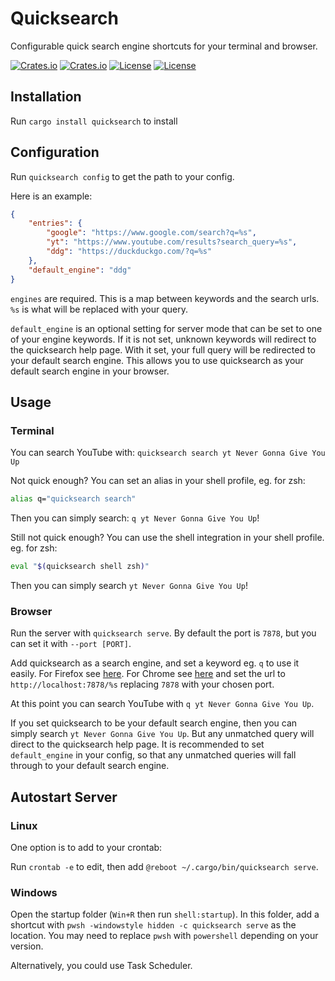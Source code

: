 # Quicksearch

Configurable quick search engine shortcuts for your terminal and browser.

[![Crates.io](https://img.shields.io/crates/v/quicksearch?style=flat-square)](https://crates.io/crates/quicksearch)
[![Crates.io](https://img.shields.io/crates/d/quicksearch?style=flat-square)](https://crates.io/crates/quicksearch)
[![License](https://img.shields.io/badge/license-Apache%202.0-blue?style=flat-square)](LICENSE-APACHE)
[![License](https://img.shields.io/badge/license-MIT-blue?style=flat-square)](LICENSE-MIT)

## Installation

Run `cargo install quicksearch` to install

## Configuration

Run `quicksearch config` to get the path to your config.

Here is an example:

```json
{
    "entries": {
        "google": "https://www.google.com/search?q=%s",
        "yt": "https://www.youtube.com/results?search_query=%s",
        "ddg": "https://duckduckgo.com/?q=%s"
    },
    "default_engine": "ddg"
}
```

`engines` are required. This is a map between keywords and the search urls. `%s` is what will be replaced with your query.

`default_engine` is an optional setting for server mode that can be set to one of your engine keywords. If it is not set, unknown keywords will redirect to the quicksearch help page. With it set, your full query will be redirected to your default search engine. This allows you to use quicksearch as your default search engine in your browser.

## Usage

### Terminal

You can search YouTube with: `quicksearch search yt Never Gonna Give You Up`

Not quick enough? You can set an alias in your shell profile, eg. for zsh:

```sh
alias q="quicksearch search"
```

Then you can simply search: `q yt Never Gonna Give You Up`!

Still not quick enough? You can use the shell integration in your shell profile. eg. for zsh:

```sh
eval "$(quicksearch shell zsh)"
```

Then you can simply search `yt Never Gonna Give You Up`!

### Browser

Run the server with `quicksearch serve`. By default the port is `7878`, but you can set it with `--port [PORT]`.

Add quicksearch as a search engine, and set a keyword eg. `q` to use it easily. For Firefox see [here](https://support.mozilla.org/en-US/kb/add-or-remove-search-engine-firefox). For Chrome see [here](https://support.google.com/chrome/answer/95426) and set the url to `http://localhost:7878/%s` replacing `7878` with your chosen port.

At this point you can search YouTube with `q yt Never Gonna Give You Up`.

If you set quicksearch to be your default search engine, then you can simply search `yt Never Gonna Give You Up`. But any unmatched query will direct to the quicksearch help page. It is recommended to set `default_engine` in your config, so that any unmatched queries will fall through to your default search engine.

## Autostart Server

### Linux

One option is to add to your crontab:

Run `crontab -e` to edit, then add `@reboot ~/.cargo/bin/quicksearch serve`.

### Windows

Open the startup folder (`Win+R` then run `shell:startup`).
In this folder, add a shortcut with `pwsh -windowstyle hidden -c quicksearch serve` as the location. You may need to replace `pwsh` with `powershell` depending on your version.

Alternatively, you could use Task Scheduler.
